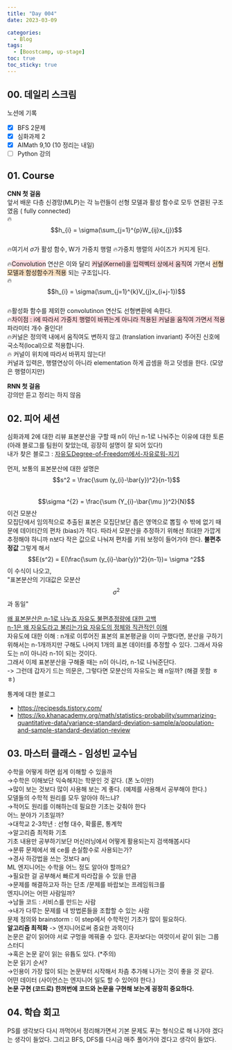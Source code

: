 ```yaml
---
title: "Day 004"
date: 2023-03-09

categories:
  - Blog
tags:
  - [Boostcamp, up-stage]
toc: true
toc_sticky: true
---
```


## 00. 데일리 스크림
노션에 기록
- [x]  BFS 2문제
- [x]  심화과제 2
- [x]  AIMath 9,10  (10 정리는 내일)
- [ ]  Python 강의

## 01. Course
**CNN 첫 걸음**  
앞서 배운 다층 신경망(MLP)는 각 뉴런들이 선형 모델과 활성 함수로 모두 연결된 구조였음 ( fully connected)  
🔥$$h_{i} = \sigma(\sum_{j=1}^{p}W_{ij}x_{j})$$  
🔥여기서 $\sigma$가 활성 함수, W가 가중치 행렬 
    🔥가중치 행렬의 사이즈가 커지게 된다.  
    
🔥<span style="background-color:#ffdce0">Convolution</span>  연산은 이와 달리 <span style="background-color:#ffdce0">커널(Kernel)을 입력벡터 상에서 움직여</span>  가면서 <span style="background-color:#f7ddbe">선형모델과 함성함수가 적용</span> 되는 구조입니다.  
🔥$$h_{i} = \sigma(\sum_{j=1}^{k}V_{j}x_{i+j-1})$$  
🔥활성화 함수를 제외한 convolutinon 연산도 선형변환에 속한다.  
🔥<span style="background-color:#ffdce0">차이점 : i에 따라서 가중치 행렬이 바뀌는게 아니라 적용된 커널을 움직여 가면서 적용</span>  
파라미터 개수 줄인다!  
    🔥커널은 정의역 내에서 움직여도 변하지 않고 (translation invariant) 주어진 신호에 국소적(local)으로 적용합니다.  
    🔥 커널이 위치에 따라서 바뀌지 않는다!  
커널과 입력은, 행렬연상이 아니라 elementation 하게 곱셈을 하고 덧셈을 한다.  (모양은 행렬이지만)  

**RNN 첫 걸음**  
강의만 듣고 정리는 하지 않음

## 02. 피어 세션
심화과제 2에 대한 리뷰
표본분산을 구할 때 n이 아닌 n-1로 나눠주는 이유에 대한 토론 (아래 블로그를 팀원이 찾았는데, 굉장히 설명이 잘 되어 있다!)  
내가 찾은 블로그 : [자유도Degree-of-Freedom에서-자유로워-지기](https://diseny.tistory.com/entry/%EC%9E%90%EC%9C%A0%EB%8F%84Degree-of-Freedom%EC%97%90%EC%84%9C-%EC%9E%90%EC%9C%A0%EB%A1%9C%EC%9B%8C-%EC%A7%80%EA%B8%B0)  

먼저, 보통의 표본분산에 대한 설명은 
$$s^2 = \frac{\sum (y_{i}-\bar{y})^2}{n-1}$$  
$$\sigma ^{2} = \frac{\sum (Y_{i}-\bar{\mu })^2}{N}$$ 이건 모분산  
모집단에서 임의적으로 추출된 표본은 모집단보단 좁은 영역으로 뽑힐 수 밖에 없기 때문에 데이터간의 편차 (bias)가 적다. 
따라서 모분산을 추정하기 위해선 최대한 가깝게 추정해야 하니까 n보다 작은 값으로 나눠져 편차를 키워 보정이 들어가야 한다.  **불편추정값**
그렇게 해서 $$E(s^2) = E(\frac{\sum (y_{i}-\bar{y})^2}{n-1})= \sigma ^2$$ 이 수식이 나오고,  
"표본분산의 기대값은 모분산 $$\sigma ^2$$ 과 동일"


[왜 표본분산은 n-1로 나누죠 자유도 불편추정량에 대한 고백](https://recipesds.tistory.com/entry/%EC%99%9C-%ED%91%9C%EB%B3%B8%EB%B6%84%EC%82%B0%EC%9D%80-n-1%EB%A1%9C-%EB%82%98%EB%88%84%EC%A3%A0-%EC%9E%90%EC%9C%A0%EB%8F%84-%EB%B6%88%ED%8E%B8%EC%B6%94%EC%A0%95%EB%9F%89%EC%97%90-%EB%8C%80%ED%95%9C-%EA%B3%A0%EB%B0%B1)  
[n-1은 왜 자유도라고 불리는가요 자유도의 정체와 직관적인 이해](https://recipesds.tistory.com/entry/n-1%EC%9D%80-%EC%99%9C-%EC%9E%90%EC%9C%A0%EB%8F%84%EB%9D%BC%EA%B3%A0-%EB%B6%88%EB%A6%AC%EB%8A%94%EA%B0%80%EC%9A%94-%EC%9E%90%EC%9C%A0%EB%8F%84%EC%9D%98-%EC%A0%95%EC%B2%B4%EC%99%80-%EC%A7%81%EA%B4%80%EC%A0%81%EC%9D%B8-%EC%9D%B4%ED%95%B4)  
자유도에 대한 이해 : n개로 이루어진 표본의 표본평균을 이미 구했다면, 분산을 구하기 위해서는 n-1개까지만 구해도 나머지 1개의 표본 데이터를 추정할 수 있다. 그래서 자유도는 n이 아니라 n-1이 되는 것이다.  
그래서 이제 표본분산을 구해줄 때는 n이 아니라, n-1로 나눠준단다.  
-> 그런데 갑자기 드는 의문은, 그렇다면 모분산의 자유도는 왜 n일까? (해결 못함 ㅎㅎ)  

통계에 대한 블로그
- <https://recipesds.tistory.com/>
- <https://ko.khanacademy.org/math/statistics-probability/summarizing-quantitative-data/variance-standard-deviation-sample/a/population-and-sample-standard-deviation-review>

## 03. 마스터 클래스 - 임성빈 교수님

수학을 어떻게 하면 쉽게 이해할 수 있을까   
    →수학은 이해보단 익숙해지는 학문인 것 같다. (폰 노이만)  
    →많이 보는 것보다 많이 사용해 보는 게 좋다.  (예제를 사용해서 공부해야 한다.)  
모델들의 수학적 원리를 모두 알아야 하느냐?  
   →적어도 원리를 이해하는데 필요한 기초는 갖춰야 한다  
어느 분야가 기초일까?  
   →대학교 2-3학년 : 선형 대수, 확률론, 통계학  
   →알고리즘 최적화 기초  
기초 내용만 공부하기보단 머신러닝에서 어떻게 활용되는지 검색해봅시다  
    →분류 문제에서 왜 ce를 손실함수로 사용되는가?  
    →경사 하강법을 쓰는 것보다 anj  
ML 엔지니어는 수학을 어느 정도 알아야  할까요?  
    →필요한 걸 공부해서 빠르게 따라잡을 수 있을 만큼  
    →문제를 해결하고자 하는 단초 /문제를 바랍보는 프레임워크를  
엔지니어는 어떤 사람일까?  
    →남들 코드 : 서비스를 만드는 사람  
    →내가 다루는 문제를 내 방법론들을 조합할 수 있는 사람  
문제 정의와 brainstorm : 이 step에서 수학적인 기초가 많이 필요하다.  
**알고리즘 최적화**  -> 엔지니어로써 중요한 과목이다  
논문은 같이 읽어야 서로 구멍을 메꿔줄 수 있다. 혼자보다는 여럿이서 같이 읽는 그룹 스터디  
    →혹은 논문 같이 읽는 유튭도 있다. (*주의)  
논문 읽기 순서?   
   →인용이 가장 많이 되는 논문부터 시작해서 차츰 추가해 나가는 것이 좋을 것 같다.  
어떤 데이터 (사이언스는 엔지니어 일도 할 수 있어야 한다.)  
**논문 구현 (코드로) 한꺼번에 코드와 논문을 구현해 보는게 굉장히 중요하다.**  

## 04. 학습 회고
PS를 생각보다 다시 까먹어서 정리해가면서 기본 문제도 푸는 형식으로 해 나가야 겠다는 생각이 들었다.
그리고 BFS, DFS를 다시금 매주 풀어가야 겠다고 생각이 들었다.

